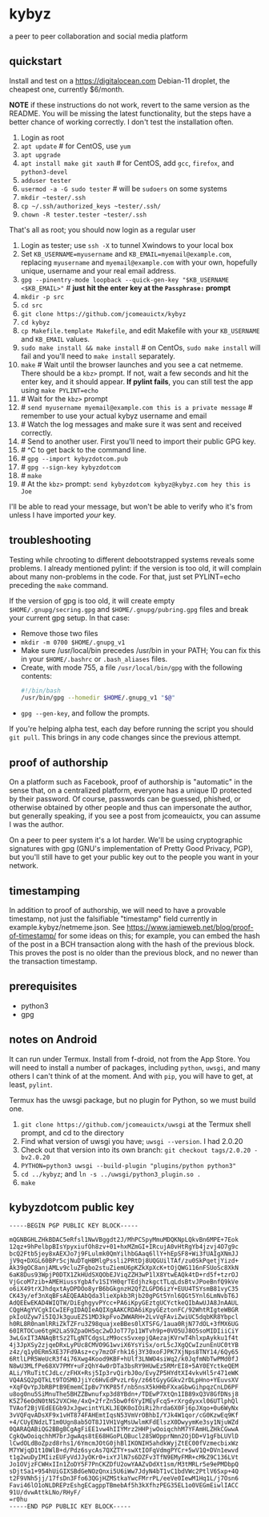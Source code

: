 # kybyz
a peer to peer collaboration and social media platform

## quickstart

Install and test on a <https://digitalocean.com> Debian-11 droplet, the cheapest
one, currently $6/month.

**NOTE** if these instructions do not work, revert to the same version
as the README. You will be missing the latest functionality, but the steps have
a better chance of working correctly. I don't test the installation often.

1. Login as root
2. `apt update`  \# for CentOS, use `yum`
3. `apt upgrade`
4. `apt install make git xauth`  \# for CentOS, add `gcc`, `firefox`, and `python3-devel`
5. `adduser tester`
6. `usermod -a -G sudo tester`  \# will be `sudoers` on some systems
7. `mkdir ~tester/.ssh`
9. `cp ~/.ssh/authorized_keys ~tester/.ssh/`
10. `chown -R tester.tester ~tester/.ssh`

That's all as root; you should now login as a regular user

1. Login as tester; use `ssh -X` to tunnel Xwindows to your local box
2. Set `KB_USERNAME=myusername` and `KB_EMAIL=myemail@example.com`, replacing `myusername` and `myemail@example.com` with your own, hopefully unique, username and your real email address.
3. `gpg --pinentry-mode loopback --quick-gen-key "$KB_USERNAME <$KB_EMAIL>"` \# **just hit the enter key at the `Passphrase:` prompt**
4. `mkdir -p src`
5. `cd src`
6. `git clone https://github.com/jcomeauictx/kybyz`
7. `cd kybyz`
8. `cp Makefile.template Makefile`, and edit Makefile with your `KB_USERNAME` and `KB_EMAIL` values.
9. `sudo make install && make install`  \# on CentOs, `sudo make install` will fail and you'll need to `make install` separately.
10. `make` \# Wait until the browser launches and you see a cat netmeme. There should be a `kbz>` prompt. If not, wait a few seconds and hit the enter key, and it should appear. **If pylint fails**, you can still test the app using `make PYLINT=echo`
11. \# Wait for the `kbz>` prompt
12. \# `send myusername myemail@example.com this is a private message` \# remember to use your actual kybyz username and email
13. \# Watch the log messages and make sure it was sent and received correctly.
14. \# Send to another user. First you'll need to import their public GPG key.
15. \# ^C to get back to the command line.
16. \# `gpg --import kybyzdotcom.pub`
17. \# `gpg --sign-key kybyzdotcom`
18. \# `make`
19. \# At the `kbz>` prompt: `send kybyzdotcom kybyz@kybyz.com hey this is Joe`

I'll be able to read your message, but won't be able to verify who it's from
unless I have imported *your* key.

## troubleshooting

Testing while chrooting to different debootstrapped systems reveals some
problems. I already mentioned pylint: if the version is too old, it will
complain about many non-problems in the code. For that, just set 
PYLINT=echo preceding the `make` command.

If the version of gpg is too old, it will create empty
`$HOME/.gnupg/secring.gpg` and `$HOME/.gnupg/pubring.gpg` files and break your
current gpg setup. In that case:

 * Remove those two files
 * `mkdir -m 0700 $HOME/.gnupg_v1`
 * Make sure /usr/local/bin precedes /usr/bin in your PATH;
   You can fix this in your `$HOME/.bashrc` or `.bash_aliases` files.
 * Create, with mode 755, a file `/usr/local/bin/gpg` with the following
   contents:
   ```bash
   #!/bin/bash
   /usr/bin/gpg --homedir $HOME/.gnupg_v1 "$@"
   ```
 * `gpg --gen-key`, and follow the prompts.

If you're helping alpha test, each day before running the script you should
`git pull`. This brings in any code changes since the previous attempt.

## proof of authorship

On a platform such as Facebook, proof of authorship is "automatic" in the sense
that, on a centralized platform, everyone has a unique ID protected by their
password. Of course, passwords can be guessed, phished, or otherwise obtained
by other people and thus can impersonate the author, but generally speaking,
if you see a post from jcomeauictx, you can assume I was the author.

On a peer to peer system it's a lot harder. We'll be using cryptographic
signatures with gpg (GNU's implementation of Pretty Good Privacy, PGP), but
you'll still have to get your public key out to the people you want in your
network.

## timestamping

In addition to proof of authorship, we will need to have a provable timestamp,
not just the falsifiable "timestamp" field currently in
example.kybyz/netmeme.json. See
<https://www.jamieweb.net/blog/proof-of-timestamp/> for some ideas on this; for
example, you can embed the hash of the post in a BCH transaction along with
the hash of the previous block. This proves the post is no older than the
previous block, and no newer than the transaction timestamp.

## prerequisites

* python3
* gpg

## notes on Android

It can run under Termux. Install from f-droid, not from the App Store.
You will need to install a number of packages, including `python`, `uwsgi`,
and many others I can't think of at the moment. And with `pip`, you will have
to get, at least, `pylint`.

Termux has the uwsgi package, but no plugin for Python, so we must build one.

1. `git clone https://github.com/jcomeauictx/uwsgi` at the Termux shell prompt,
and cd to the directory
2. Find what version of uwsgi you have; `uwsgi --version`. I had 2.0.20
3. Check out that version into its own branch:
   `git checkout tags/2.0.20 -bv2.0.20`
4. `PYTHON=python3 uwsgi --build-plugin "plugins/python python3"`
5. `cd ../kybyz`; and `ln -s ../uwsgi/python3_plugin.so .`
6. `make`

## kybyzdotcom public key

```gpg
-----BEGIN PGP PUBLIC KEY BLOCK-----

mQGNBGHLZHkBDAC5eRfsl1NwVBggdt2J/MhPCSpyMmuMDQKNpLQkvBn6MPE+7Eok
12qz+9hPelbpBIsYpyxiufOh8zv+01+hxMZmGI+IRcujA0vHtRgYb4jzvj4O7g9c
bcQ2Ftb5jey8xAEXJo7j9FLulmk0QmYilhbGAaq6llY+hEpSF8+Wi3fUAIgXNmJJ
jV9q+DXGL60BPr5cjNuDTqHBMlgPssli2PRtDj8UQGUilTAf/zu0SkPqetjYizd+
Ak39gOC8anjAMLv9cluZFgbo2stuZiemU6pKZkXpXcK+tOjQWG116nFSUoSc8XkN
6aK8Dus93WpjP0DTX1ZkHUdSXQObEJViqZZH3wP1lX8YtwEAQk4tD+rd5f+tzrOJ
VjGcoM7zib+AMEHiussYgbAfv1SIYH0qrTEdjhzkgctTLqLdsBtvJPoeBnfQ9kVe
o6iX49trXJhdqxtAyDPDOo8yrB6bGkgnzH2QfZLGPD6izY+EUU4TSYsmB81vyC35
CK43y/ef3nXqBFsAEQEAAbQda3lieXpkb3Rjb20gPGt5Ynl6QGt5Ynl6LmNvbT6J
AdQEEwEKAD4WIQTW/DiEghgyvPYcc+PA6iKpyGEztgUCYctkeQIbAwUJA8JnAAUL
CQgHAgYVCgkICwIEFgIDAQIeAQIXgAAKCRDA6iKpyGEztonFC/92WhtRIgteWBGR
pkIoUZyw7i5IQJk3guuEZS1MD3kpFvoZWWARH+2LvVqFAviZwiUC5dqbKR8Ybpcl
h0RL8R0namlRRiZkTZFru3Z98quajxeBBes0lXTSFG/1aua0RjN77dOL+3fMX6UG
60IRTOCue6tgH2LaS9ZpaOH5qc2wDJoT77p11WTvh9p+0VO5UJ8O5soMIDIiiCiY
3wLGxIT3ANAqBtSz2TLgNTCdgsLzM9ocsSvxepjQAezajKVrwT4hlxpAykku1f4t
4j3JpXSy2zjqeDRxLyPUc8CMVO9G1wviX6YsYiSx/orL5cJXgQCwIzunEnUC0tYB
z4z/q1y0ERm5XE37Fd9Asz+cy7mzOFrhk16j3Y30xoFJPK7XjNps8TNY14/6Qy65
6RtlLPR5WeUcR3f4i76Xwg4Kood9KBF+hUlf3LNWO4siWq2/k0JqfmNbTwPMd0fJ
N8wU3MLfPe68XV7PMY+uFzQhY4w0rDTa3bsRY9HUwEz5RMrEI8+5AY0EYctkeQEM
ALi/YRuTitCJdLc/zFHX+Rsj5Ip3rvQirbJ0o/EvyZP5HYdtXI4vkvHl5r471eWK
VQ4ASQ2pQTkLt9TOSM0JjiYc6HvEdPvzLr6y/z66tGyyGGkv2rDLpHno+YEuvsXV
+XqFQvYpJbRBPtB9EmemCIpBv7YKP85f/nb5nsX5kHHbFXxaGbwGihpqzCnLD6PF
u8og0nu5SiMnuThe5BHZZBwnufxp3d8YBdn+/TDEwP7XtQn1IB89xQ3V8GfDNsj8
K5Z76eOdN0tNS2VXCHe/4xQ+2frZn5bw0f6YyIMEyFcq5+rXrgdyxxl06UTlphQl
TVAof2BjVEdEEGb9JxJgwcintYLKLJEQK0oIOiRi2hrda6X0Fj6pJXqo+0u6WyNx
3vVQFqvADsXF9x1vHT874FAHEmtIqsN53VmVrOBhbI/YJk4W1qor/cG0KzwEq9Kf
+4/CUyENdzLT1m0Ugn8ab5OT8J1VH1VgMsUwlmKFdElszX0DwyymKe3sy1NjuWZd
0QARAQABiQG2BBgBCgAgFiEE1vw4hIIYMrz2HHPjwOoiqchhM7YFAmHLZHkCGwwA
CgkQwOoiqchhM7brJgwAqs8tE68HGoPLQBucl28SWOpprNmn2OjDD+V1gFbLUVlD
lCwdOLdBoZpzd8rhs1/6YmcmJOtG0jhBlIKONIH5ahdkWyjZtEC00fVzmecbixWz
M7YWjqD1t10WlB+d/Pdz6sycAs7QXZTY+swXtIOFqVdmgPYCr+5wV1Q+DVn1ewvd
t1g2wuDyIMIizEUFyVdJJyOKr0+ixYJlN7s6DZFv3TfN9EMyFMR+cMkZ9C136LVt
Jo1OVjzFCWHxIIn1ZoDY5F7PnCKZDfU2owYAAZvDdXt1sm/M3tMRLr5e9ePMDbpQ
sDjtSa1+954hUiGIXSBdGeNOzQnxi5U6iWw7JdyN4bT1vC1bdVWc2PtlV6Sxp+4Q
t2F9VNh5jj/17fsDn3Ffo63QGjHZMStkaYwcFMrrPL/eeVe0IewM1Hq1L/j7Osn6
Favi46lO1oNLDREPzEshgECagppTBmebAf5h3kXfhzPEG35EL1o0VEGmEiwlIACC
91U/dvwAttkLNo/RHyF/
=r0hu
-----END PGP PUBLIC KEY BLOCK-----
```
